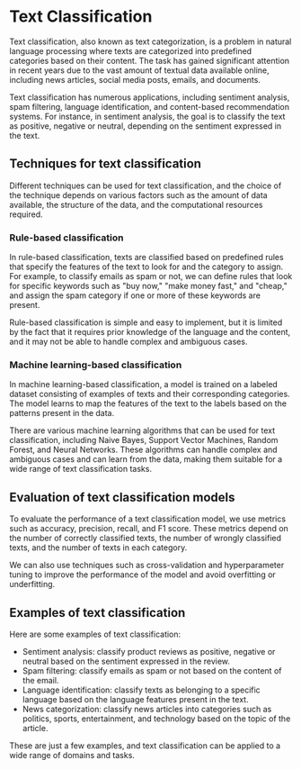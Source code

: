 # Text Classification

Text classification, also known as text categorization, is a problem in natural language processing where texts are categorized into predefined categories based on their content. The task has gained significant attention in recent years due to the vast amount of textual data available online, including news articles, social media posts, emails, and documents.

Text classification has numerous applications, including sentiment analysis, spam filtering, language identification, and content-based recommendation systems. For instance, in sentiment analysis, the goal is to classify the text as positive, negative or neutral, depending on the sentiment expressed in the text.

## Techniques for text classification

Different techniques can be used for text classification, and the choice of the technique depends on various factors such as the amount of data available, the structure of the data, and the computational resources required.

### Rule-based classification

In rule-based classification, texts are classified based on predefined rules that specify the features of the text to look for and the category to assign. For example, to classify emails as spam or not, we can define rules that look for specific keywords such as "buy now," "make money fast," and "cheap," and assign the spam category if one or more of these keywords are present.

Rule-based classification is simple and easy to implement, but it is limited by the fact that it requires prior knowledge of the language and the content, and it may not be able to handle complex and ambiguous cases.

### Machine learning-based classification

In machine learning-based classification, a model is trained on a labeled dataset consisting of examples of texts and their corresponding categories. The model learns to map the features of the text to the labels based on the patterns present in the data.

There are various machine learning algorithms that can be used for text classification, including Naive Bayes, Support Vector Machines, Random Forest, and Neural Networks. These algorithms can handle complex and ambiguous cases and can learn from the data, making them suitable for a wide range of text classification tasks.

## Evaluation of text classification models

To evaluate the performance of a text classification model, we use metrics such as accuracy, precision, recall, and F1 score. These metrics depend on the number of correctly classified texts, the number of wrongly classified texts, and the number of texts in each category.

We can also use techniques such as cross-validation and hyperparameter tuning to improve the performance of the model and avoid overfitting or underfitting.

## Examples of text classification

Here are some examples of text classification:

- Sentiment analysis: classify product reviews as positive, negative or neutral based on the sentiment expressed in the review.
- Spam filtering: classify emails as spam or not based on the content of the email.
- Language identification: classify texts as belonging to a specific language based on the language features present in the text.
- News categorization: classify news articles into categories such as politics, sports, entertainment, and technology based on the topic of the article.

These are just a few examples, and text classification can be applied to a wide range of domains and tasks.
